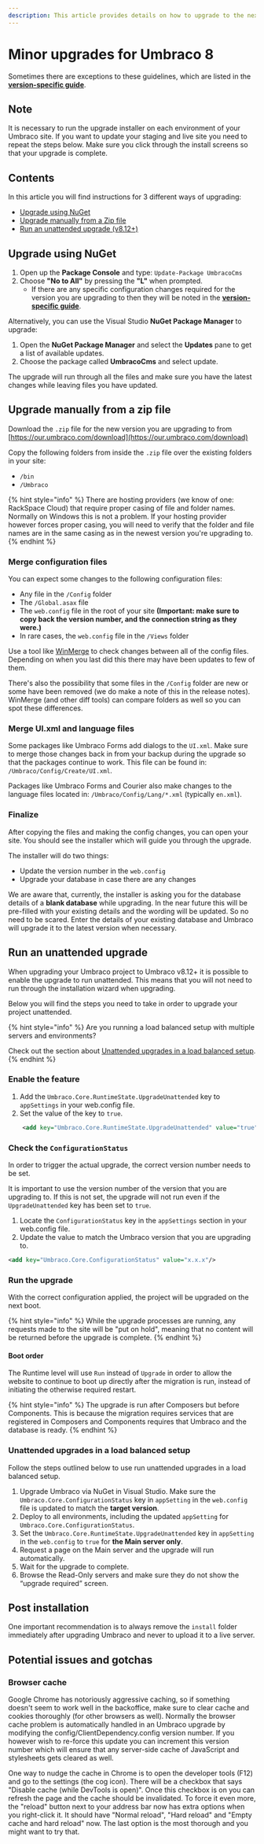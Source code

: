 ```yaml
---
description: This article provides details on how to upgrade to the next minor version when using Umbraco 8.
---
```


# Minor upgrades for Umbraco 8

Sometimes there are exceptions to these guidelines, which are listed in the **[version-specific guide](README.md)**.

## Note

It is necessary to run the upgrade installer on each environment of your Umbraco site. If you want to update your staging and live site you need to repeat the steps below. Make sure you click through the install screens so that your upgrade is complete.

## Contents

In this article you will find instructions for 3 different ways of upgrading:

* [Upgrade using NuGet](#upgrade-using-nuget)
* [Upgrade manually from a Zip file](#upgrade-manually-from-a-zip-file)
* [Run an unattended upgrade (v8.12+)](#run-an-unattended-upgrade)

## Upgrade using NuGet

1. Open up the **Package Console** and type: `Update-Package UmbracoCms`
2. Choose **"No to All"** by pressing the **"L"** when prompted.
    * If there are any specific configuration changes required for the version you are upgrading to then they will be noted in the **[version-specific guide](README.md)**.

Alternatively, you can use the Visual Studio **NuGet Package Manager** to upgrade:

1. Open the **NuGet Package Manager** and select the **Updates** pane to get a list of available updates.
2. Choose the package called **UmbracoCms** and select update.

The upgrade will run through all the files and make sure you have the latest changes while leaving files you have updated.

## Upgrade manually from a zip file

Download the `.zip` file for the new version you are upgrading to from [https://our.umbraco.com/download](https://our.umbraco.com/download)

Copy the following folders from inside the `.zip` file over the existing folders in your site:

* `/bin`
* `/Umbraco`

{% hint style="info" %}
There are hosting providers (we know of one: RackSpace Cloud) that require proper casing of file and folder names. Normally on Windows this is not a problem. If your hosting provider however forces proper casing, you will need to verify that the folder and file names are in the same casing as in the newest version you're upgrading to.
{% endhint %}

### Merge configuration files

You can expect some changes to the following configuration files:

* Any file in the `/Config` folder
* The `/Global.asax` file
* The `web.config` file in the root of your site **(Important: make sure to copy back the version number, and the connection string as they were.)**
* In rare cases, the `web.config` file in the `/Views` folder

Use a tool like [WinMerge](http://winmerge.org/ "WinMerge") to check changes between all of the config files. Depending on when you last did this there may have been updates to few of them.

There's also the possibility that some files in the `/Config` folder are new or some have been removed (we do make a note of this in the release notes). WinMerge (and other diff tools) can compare folders as well so you can spot these differences.

### Merge UI.xml and language files

Some packages like Umbraco Forms add dialogs to the `UI.xml`. Make sure to merge those changes back in from your backup during the upgrade so that the packages continue to work. This file can be found in: `/Umbraco/Config/Create/UI.xml`.

Packages like Umbraco Forms and Courier also make changes to the language files located in: `/Umbraco/Config/Lang/*.xml` (typically `en.xml`).

### Finalize

After copying the files and making the config changes, you can open your site. You should see the installer which will guide you through the upgrade.

The installer will do two things:

* Update the version number in the `web.config`
* Upgrade your database in case there are any changes

We are aware that, currently, the installer is asking you for the database details of a **blank database** while upgrading. In the near future this will be pre-filled with your existing details and the wording will be updated. So no need to be scared. Enter the details of your existing database and Umbraco will upgrade it to the latest version when necessary.

## Run an unattended upgrade

When upgrading your Umbraco project to Umbraco v8.12+ it is possible to enable the upgrade to run unattended. This means that you will not need to run through the installation wizard when upgrading.

Below you will find the steps you need to take in order to upgrade your project unattended.

{% hint style="info" %}
Are you running a load balanced setup with multiple servers and environments?

Check out the section about [Unattended upgrades in a load balanced setup](#unattended-upgrades-in-a-load-balanced-setup).
{% endhint %}

### Enable the feature

1. Add the `Umbraco.Core.RuntimeState.UpgradeUnattended` key to `appSettings` in your web.config file.
2. Set the value of the key to `true`.

```xml
    <add key="Umbraco.Core.RuntimeState.UpgradeUnattended" value="true" />
```

### Check the `ConfigurationStatus`

In order to trigger the actual upgrade, the correct version number needs to be set.

It is important to use the version number of the version that you are upgrading to. If this is not set, the upgrade will not run even if the `UpgradeUnattended` key has been set to `true`.

1. Locate the `ConfigurationStatus` key in the `appSettings` section in your web.config file.
2. Update the value to match the Umbraco version that you are upgrading to.

```xml
<add key="Umbraco.Core.ConfigurationStatus" value="x.x.x"/>
```

### Run the upgrade

With the correct configuration applied, the project will be upgraded on the next boot.

{% hint style="info" %}
While the upgrade processes are running, any requests made to the site will be "put on hold", meaning that no content will be returned before the upgrade is complete.
{% endhint %}

#### Boot order

The Runtime level will use `Run` instead of `Upgrade` in order to allow the website to continue to boot up directly after the migration is run, instead of initiating the otherwise required restart.

{% hint style="info" %}
The upgrade is run after Composers but before Components. This is because the migration requires services that are registered in Composers and Components requires that Umbraco and the database is ready.
{% endhint %}

### Unattended upgrades in a load balanced setup

Follow the steps outlined below to use run unattended upgrades in a load balanced setup.

1. Upgrade Umbraco via NuGet in Visual Studio. Make sure the `Umbraco.Core.ConfigurationStatus` key in `appSetting` in the `web.config` file is updated to match the **target version**.
2. Deploy to all environments, including the updated `appSetting` for `Umbraco.Core.ConfigurationStatus`.
3. Set the `Umbraco.Core.RuntimeState.UpgradeUnattended` key in `appSetting` in the `web.config` to `true` for **the Main server only**.
4. Request a page on the Main server and the upgrade will run automatically.
5. Wait for the upgrade to complete.
6. Browse the Read-Only servers and make sure they do not show the “upgrade required” screen.

## Post installation

One important recommendation is to always remove the `install` folder immediately after upgrading Umbraco and never to upload it to a live server.

## Potential issues and gotchas

### Browser cache

Google Chrome has notoriously aggressive caching, so if something doesn't seem to work well in the backoffice, make sure to clear cache and cookies thoroughly (for other browsers as well). Normally the browser cache problem is automatically handled in an Umbraco upgrade by modifying the config/ClientDependency.config version number. If you however wish to re-force this update you can increment this version number which will ensure that any server-side cache of JavaScript and stylesheets gets cleared as well.

One way to nudge the cache in Chrome is to open the developer tools (F12) and go to the settings (the cog icon). There will be a checkbox that says "Disable cache (while DevTools is open)". Once this checkbox is on you can refresh the page and the cache should be invalidated. To force it even more, the "reload" button next to your address bar now has extra options when you right-click it. It should have "Normal reload", "Hard reload" and "Empty cache and hard reload" now. The last option is the most thorough and you might want to try that.
